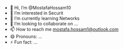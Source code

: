 - 👋 Hi, I’m @MostafaHossam10
- 👀 I’m interested in Securit
- 🌱 I’m currently learning Networks
- 💞️ I’m looking to collaborate on ...
- 📫 How to reach me mostafa.hossam1@outlook.com
- 😄 Pronouns: ...
- ⚡ Fun fact: ...

<!---
MostafaHossam10/MostafaHossam10 is a ✨ special ✨ repository because its `README.md` (this file) appears on your GitHub profile.
You can click the Preview link to take a look at your changes.
--->
